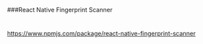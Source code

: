 ###React Native Fingerprint Scanner
#
https://www.npmjs.com/package/react-native-fingerprint-scanner